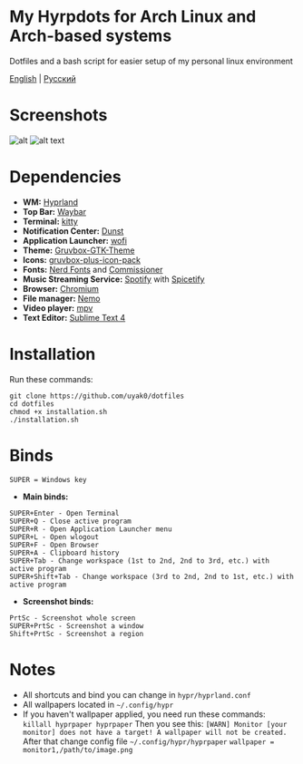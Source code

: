 # My Hyrpdots for Arch Linux and Arch-based systems
Dotfiles and a bash script for easier setup of my personal linux environment

[English](https://github.com/kartavkun/my-hyprdots) | [Русский](https://github.com/kartavkun/my-hyprdots-ru)

# Screenshots
![alt](https://cdn.discordapp.com/attachments/952914055495024660/1204975467669495858/2024-02-08-070518_hyprshot.png?ex=65d6afda&is=65c43ada&hm=6c04cd78545b603b1b7ee33233b0f4afa6ef7387f62346b454f887ffae15bd54&)
![alt text](https://cdn.discordapp.com/attachments/952914055495024660/1204975467204050944/2024-02-08-070455_hyprshot.png?ex=65d6afda&is=65c43ada&hm=e9787032b9e6e20890773f7e234074e8c1c32158639c0af5d86ad7140e29df57&)

# Dependencies
- **WM:** [Hyprland](https://hyprland.org)
- **Top Bar:** [Waybar](https://github.com/Alexays/Waybar)
- **Terminal:** [kitty](https://github.com/kovidgoyal/kitty)
- **Notification Center:** [Dunst](https://dunst-project.org)
- **Application Launcher:** [wofi](https://sr.ht/~scoopta/wofi/)
- **Theme:** [Gruvbox-GTK-Theme](https://github.com/Fausto-Korpsvart/Gruvbox-GTK-Theme) 
- **Icons:** [gruvbox-plus-icon-pack](https://github.com/SylEleuth/gruvbox-plus-icon-pack)
- **Fonts:** [Nerd Fonts](https://github.com/ryanoasis/nerd-fonts) and [Commissioner](https://github.com/kosbarts/Commissioner)
- **Music Streaming Service:** [Spotify](https://spotify.com) with [Spicetify](https://spicetify.app)
- **Browser:** [Chromium](https://www.chromium.org/chromium-projects)
- **File manager:** [Nemo](https://github.com/linuxmint/nemo)
- **Video player:** [mpv](https://mpv.io)
- **Text Editor:** [Sublime Text 4](https://www.sublimetext.com)

# Installation
Run these commands:
```
git clone https://github.com/uyak0/dotfiles
cd dotfiles
chmod +x installation.sh
./installation.sh
``` 

# Binds
`SUPER = Windows key`
- **Main binds:**
```
SUPER+Enter - Open Terminal
SUPER+Q - Close active program
SUPER+R - Open Application Launcher menu
SUPER+L - Open wlogout
SUPER+F - Open Browser
SUPER+A - Clipboard history
SUPER+Tab - Change workspace (1st to 2nd, 2nd to 3rd, etc.) with active program
SUPER+Shift+Tab - Change workspace (3rd to 2nd, 2nd to 1st, etc.) with active program
```

- **Screenshot binds:**
```
PrtSc - Screenshot whole screen
SUPER+PrtSc - Screenshot a window
Shift+PrtSc - Screenshot a region
```

# Notes
- All shortcuts and bind you can change in `hypr/hyprland.conf`
- All wallpapers located in `~/.config/hypr`
- If you haven't wallpaper applied, you need run these commands: 
`
killall hyprpaper
hyprpaper
`
Then you see this:
`
[WARN] Monitor [your monitor] does not have a target! A wallpaper will not be created.
`
After that change config file `~/.config/hypr/hyprpaper`
`
wallpaper = monitor1,/path/to/image.png
`
